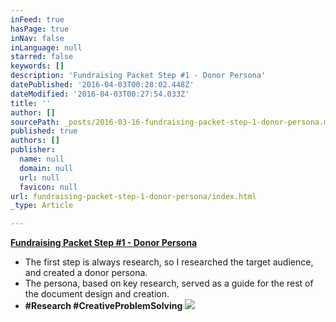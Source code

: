 ```yaml
---
inFeed: true
hasPage: true
inNav: false
inLanguage: null
starred: false
keywords: []
description: 'Fundraising Packet Step #1 - Donor Persona'
datePublished: '2016-04-03T00:28:02.448Z'
dateModified: '2016-04-03T00:27:54.033Z'
title: ''
author: []
sourcePath: _posts/2016-03-16-fundraising-packet-step-1-donor-persona.md
published: true
authors: []
publisher:
  name: null
  domain: null
  url: null
  favicon: null
url: fundraising-packet-step-1-donor-persona/index.html
_type: Article

---
```

**[Fundraising Packet Step \#1 - Donor Persona][0]**

* The first step is always research, so I researched the target audience, and created a donor persona.
* The persona, based on key research, served as a guide for the rest of the document design and creation.
* **\#Research \#CreativeProblemSolving**
![](https://the-grid-user-content.s3-us-west-2.amazonaws.com/bcca9c17-4771-4868-8437-e5a4d5846c33.png)

[0]: https://drive.google.com/file/d/0B_3Bn2B5HlnMek92b09jRHkxZ0U/view?usp=sharing